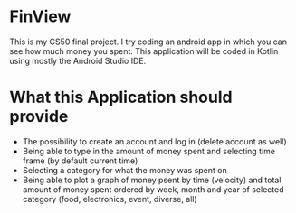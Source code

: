 # FinView
This is my CS50 final project. I try coding an android app in which you can see how much money you spent. This application will be coded in Kotlin using mostly the Android Studio IDE.
</br>
<h1>What this Application should provide</h1>
<ul>
  <li>The possibility to create an account and log in (delete account as well)</li>
  <li>Being able to type in the amount of money spent and selecting time frame (by default current time)</li>
  <li>Selecting a category for what the money was spent on</li>
  <li>Being able to plot a graph of money psent by time (velocity) and total amount of money spent ordered by week, month and year of selected category (food, electronics, event, diverse, all)</li>
</ul>
